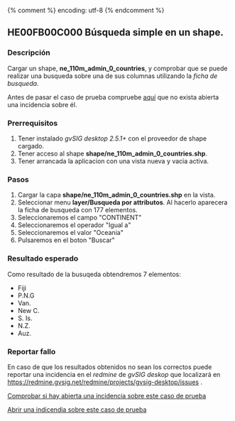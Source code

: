 {% comment %} encoding: utf-8 {% endcomment %}

## HE00FB00C000 Búsqueda simple en un shape.

### Descripción

Cargar un shape, **ne_110m_admin_0_countries**, y comprobar que se puede realizar una
busqueda sobre una de sus columnas utilizando la *ficha de busqueda*. 

Antes de pasar el caso de prueba compruebe [aquí](https://redmine.gvsig.net/redmine/projects/gvsig-desktop/issues?utf8=%E2%9C%93&set_filter=1&f%5B%5D=status_id&op%5Bstatus_id%5D=o&f%5B%5D=subject&op%5Bsubject%5D=%7E&v%5Bsubject%5D%5B%5D=HE00FB00C000&f%5B%5D=&c%5B%5D=tracker&c%5B%5D=status&c%5B%5D=priority&c%5B%5D=subject&c%5B%5D=assigned_to&c%5B%5D=updated_on&group_by=)
 que no exista abierta una incidencia sobre él.

### Prerrequisitos

1. Tener instalado *gvSIG desktop 2.5.1+* con el proveedor de shape cargado.
2. Tener acceso al shape **shape/ne_110m_admin_0_countries.shp**.
3. Tener arrancada la aplicacion con una vista nueva y vacia activa.

### Pasos

1. Cargar la capa **shape/ne_110m_admin_0_countries.shp** en la vista.
2. Seleccionar menu **layer/Busqueda por attributos**. Al hacerlo
   aparecera la ficha de busqueda con 177 elementos.
3. Seleccionaremos el campo "CONTINENT"
4. Seleccionaremos el operador "Igual a"
5. Seleccionaremos el valor "Oceania"
6. Pulsaremos en el boton "Buscar"

### Resultado esperado

Como resultado de la busuqeda obtendremos 7 elementos:
- Fiji
- P.N.G
- Van.
- New C.
- S. Is.
- N.Z.
- Auz.

### Reportar fallo

En caso de que los resultados obtenidos no sean los correctos puede reportar
una incidencia en el *redmine* de *gvSIG deskop* que localizará en 
https://redmine.gvsig.net/redmine/projects/gvsig-desktop/issues .

[Comprobar si hay abierta una incidencia sobre este caso de prueba](https://redmine.gvsig.net/redmine/projects/gvsig-desktop/issues?utf8=%E2%9C%93&set_filter=1&f%5B%5D=status_id&op%5Bstatus_id%5D=o&f%5B%5D=subject&op%5Bsubject%5D=%7E&v%5Bsubject%5D%5B%5D=HE00FB00C000&f%5B%5D=&c%5B%5D=tracker&c%5B%5D=status&c%5B%5D=priority&c%5B%5D=subject&c%5B%5D=assigned_to&c%5B%5D=updated_on&group_by=)

[Abrir una indicendia sobre este caso de prueba](https://redmine.gvsig.net/redmine/projects/gvsig-desktop/issues/new?issue[subject]=HE00FB00C000+Busqueda+simple+en+un+shape)



